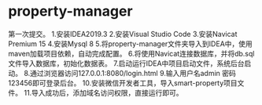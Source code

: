 # property-manager
第一次提交。
1.安装IDEA2019.3
2.安装Visual Studio Code
3.安装Navicat Premium 15
4.安装Mysql 8
5.将property-manager文件夹导入到IDEA中，使用maven加载项目依赖，自动完成配置。
6.将使用Navicat连接数据库，并将db.sql文件导入数据库，初始化数据表。
7.启动运行IDEA中项目启动文件，系统后台启动。
8.通过浏览器访问127.0.0.1:8080/login.html
9.输入用户名admin 密码123456即可登录后台。
10.安装微信开发者工具，导入smart-property项目文件。
11.导入成功后，添加域名访问权限，直接运行即可。
